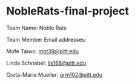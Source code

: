 # NobleRats-final-project

Team Name: Noble Rats  

Team Member Email addresses:  

Mofe Taiwo: mot39@pitt.edu  

Linda Schnabel: lis168@pitt.edu  

Greta-Marie Mueller: grm102@pitt.edu  


